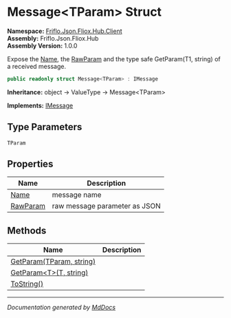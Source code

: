 ﻿<!--  
  <auto-generated>   
    The contents of this file were generated by a tool.  
    Changes to this file may be list if the file is regenerated  
  </auto-generated>   
-->

# Message\<TParam\> Struct

**Namespace:** [Friflo.Json.Fliox.Hub.Client](../index.md)  
**Assembly:** Friflo.Json.Fliox.Hub  
**Assembly Version:** 1.0.0

Expose the [Name](properties/Name.md), the [RawParam](properties/RawParam.md) and the type safe GetParam(T1, string) of a received message.

```csharp
public readonly struct Message<TParam> : IMessage
```

**Inheritance:** object → ValueType → Message\<TParam\>

**Implements:** [IMessage](../IMessage/index.md)

## Type Parameters

`TParam`

## Properties

| Name                               | Description                   |
| ---------------------------------- | ----------------------------- |
| [Name](properties/Name.md)         | message name                  |
| [RawParam](properties/RawParam.md) | raw message parameter as JSON |

## Methods

| Name                                                                  | Description |
| --------------------------------------------------------------------- | ----------- |
| [GetParam(TParam, string)](methods/GetParam.md#getparamtparam-string) |             |
| [GetParam\<T\>(T, string)](methods/GetParam.md#getparamtt-string)     |             |
| [ToString()](methods/ToString.md)                                     |             |

___

*Documentation generated by [MdDocs](https://github.com/ap0llo/mddocs)*
